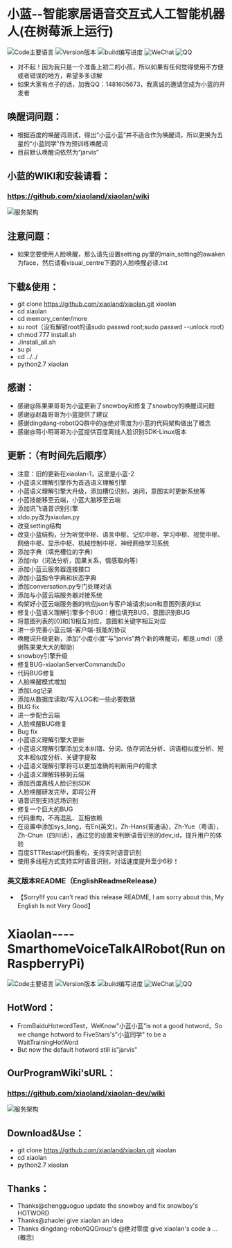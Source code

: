 # 小蓝--智能家居语音交互式人工智能机器人(在树莓派上运行)
![Code主要语言](https://img.shields.io/badge/main_code-python-blue.svg)
![Version版本](https://img.shields.io/badge/last_version-V2.0-green.svg)
![build编写进度](https://img.shields.io/badge/first_ver-37%25-brightgreen.svg)
![WeChat](https://img.shields.io/badge/WeChat-18680171381-orange.svg)
![QQ](https://img.shields.io/badge/QQ-1481605673-yellow.svg)

- 对不起！因为我只是一个准备上初二的小孩，所以如果有任何觉得使用不方便或者错误的地方，希望多多谅解
- 如果大家有点子的话，加我QQ：1481605673，我真诚的邀请您成为小蓝的开发者

## 唤醒词问题：
- 根据百度的唤醒词测试，得出“小蓝小蓝”并不适合作为唤醒词，所以更换为五星的“小蓝同学”作为预训练唤醒词
- 目前默认唤醒词依然为“jarvis”

## 小蓝的WIKI和安装请看：
### https://github.com/xiaoland/xiaolan/wiki
![服务架构](https://github.com/xiaoland/xiaolan/blob/master/%E5%B0%8F%E8%93%9D%E6%80%9D%E7%BB%B4%E5%AF%BC%E5%9B%BE2.PNG)


## 注意问题：
- 如果您要使用人脸唤醒，那么请先设置setting.py里的main_setting的awaken为face，然后请看visual_centre下面的人脸唤醒必读.txt


## 下载&使用：
- git clone https://github.com/xiaoland/xiaolan.git xiaolan
- cd xiaolan
- cd memory_center/more
- su root（没有解锁root的请sudo passwd root;sudo passwd --unlock root）
- chmod 777 install.sh
- ./install_all.sh
- su pi
- cd ../../
- python2.7 xiaolan

## 感谢：
- 感谢@陈果果哥哥为小蓝更新了snowboy和修复了snowboy的唤醒词问题
- 感谢@赵磊哥哥为小蓝提供了建议
- 感谢dingdang-robotQQ群中的@绝对零度为小蓝的代码架构做出了概念
- 感谢@蒋小明哥哥为小蓝提供百度离线人脸识别SDK-Linux版本


## 更新：（有时间先后顺序）
- 注意：旧的更新在xiaolan-1，这里是小蓝-2
- 小蓝语义理解引擎作为首选语义理解引擎
- 小蓝语义理解引擎大升级，添加槽位识别，追问，意图实时更新系统等
- 小蓝技能移至云端，小蓝大脑移至云端
- 添加讯飞语音识别引擎
- xldo.py改为xiaolan.py
- 改变setting结构
- 改变小蓝结构，分为听觉中枢、语言中枢、记忆中枢、学习中枢、视觉中枢、网络中枢、显示中枢、机械控制中枢、神经网络学习系统
- 添加字典（填充槽位的字典）
- 添加nlp（词法分析，因果关系，情感取向等）
- 添加小蓝云服务器连接接口
- 添加小蓝指令字典和状态字典
- 添加conversation.py专门处理对话
- 添加与小蓝云端服务器对接系统
- 构架好小蓝云端服务器的响应json与客户端请求json和意图列表的list
- 修复小蓝语义理解引擎多个BUG：槽位填充BUG，意图识别BUG
- 将意图列表的[0]和[1]相互对应，意图和关键字相互对应
- 进一步完善小蓝云端-客户端-技能的协议
- 唤醒词升级更新，添加“小度小度”与“jarvis”两个新的唤醒词，都是.umdl（感谢陈果果大大的帮助）
- snowboy引擎升级
- 修复BUG-xiaolanServerCommandsDo
- 代码BUG修复
- 人脸唤醒模式增加
- 添加Log记录
- 添加从数据库读取/写入LOG和一些必要数据
- BUG fix
- 进一步配合云端
- 人脸唤醒BUG修复
- Bug fix
- 小蓝语义理解引擎大更新
- 小蓝语义理解引擎添加文本纠错、分词、依存词法分析、词语相似度分析、短文本相似度分析、关键字提取
- 小蓝语义理解引擎将可以更加准确的判断用户的需求
- 小蓝语义理解转移到云端
- 添加百度离线人脸识别SDK
- 人脸唤醒研发完毕，即将公开
- 语音识别支持远场识别
- 修复一个巨大的BUG
- 代码重构，不再混乱、互相依赖
- 在设置中添加sys_lang，有En(英文)，Zh-Hans(普通话)，Zh-Yue（粤语），Zh-Chun（四川话），通过您的设置来判断语音识别的dev_id，提升用户的体验
- 百度STTRestapi代码重构，支持实时语音识别
- 使用多线程方式支持实时语音识别，对话速度提升至少6秒！

### 英文版本README（EnglishReadmeRelease）
- 【Sorry!If you can't read this release README, I am sorry about this, My English Is not Very Good】
# Xiaolan----SmarthomeVoiceTalkAIRobot(Run on RaspberryPi)
![Code主要语言](https://img.shields.io/badge/main_code-python-blue.svg)
![Version版本](https://img.shields.io/badge/last_version-V2.0-green.svg)
![build编写进度](https://img.shields.io/badge/first_ver-37%25-brightgreen.svg)
![WeChat](https://img.shields.io/badge/WeChat-18680171381-orange.svg)
![QQ](https://img.shields.io/badge/QQ-1481605673-yellow.svg)


## HotWord：
- FromBaiduHotwordTest，WeKnow"小蓝小蓝"is not a good hotword，So we change hotword to FiveStars's"小蓝同学" to be a WaitTrainingHotWord
- But now the default hotword still is"jarvis"

## OurProgramWiki'sURL：
### https://github.com/xiaoland/xiaolan-dev/wiki
![服务架构](https://github.com/xiaoland/xiaolan/blob/master/%E5%B0%8F%E8%93%9D%E6%80%9D%E7%BB%B4%E5%AF%BC%E5%9B%BE2.PNG)

## Download&Use：
- git clone https://github.com/xiaoland/xiaolan.git xiaolan
- cd xiaolan
- python2.7 xiaolan

## Thanks：
- Thanks@chengguoguo update the snowboy and fix snowboy's HOTWORD
- Thanks@zhaolei give xiaolan an idea
- Thanks dingdang-robotQQGroup's @绝对零度 give xiaolan's code a ...(概念)
